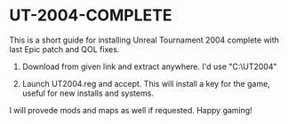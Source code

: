 # UT-2004-COMPLETE
This is a short guide for installing Unreal Tournament 2004 complete with last Epic patch and QOL fixes.

1. Download from given link and extract anywhere. I'd use "C:\UT2004"

2. Launch UT2004.reg and accept. This will install a key for the game, useful for new installs and systems.

I will provede mods and maps as well if requested. Happy gaming!

